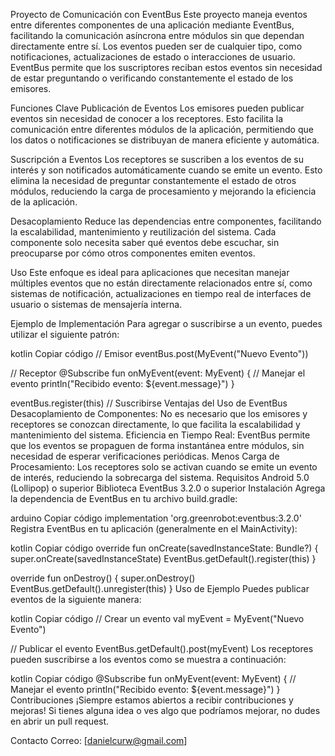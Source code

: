 Proyecto de Comunicación con EventBus
Este proyecto maneja eventos entre diferentes componentes de una aplicación mediante EventBus, facilitando la comunicación asíncrona entre módulos sin que dependan directamente entre sí. Los eventos pueden ser de cualquier tipo, como notificaciones, actualizaciones de estado o interacciones de usuario. EventBus permite que los suscriptores reciban estos eventos sin necesidad de estar preguntando o verificando constantemente el estado de los emisores.

Funciones Clave
Publicación de Eventos
Los emisores pueden publicar eventos sin necesidad de conocer a los receptores. Esto facilita la comunicación entre diferentes módulos de la aplicación, permitiendo que los datos o notificaciones se distribuyan de manera eficiente y automática.

Suscripción a Eventos
Los receptores se suscriben a los eventos de su interés y son notificados automáticamente cuando se emite un evento. Esto elimina la necesidad de preguntar constantemente el estado de otros módulos, reduciendo la carga de procesamiento y mejorando la eficiencia de la aplicación.

Desacoplamiento
Reduce las dependencias entre componentes, facilitando la escalabilidad, mantenimiento y reutilización del sistema. Cada componente solo necesita saber qué eventos debe escuchar, sin preocuparse por cómo otros componentes emiten eventos.

Uso
Este enfoque es ideal para aplicaciones que necesitan manejar múltiples eventos que no están directamente relacionados entre sí, como sistemas de notificación, actualizaciones en tiempo real de interfaces de usuario o sistemas de mensajería interna.

Ejemplo de Implementación
Para agregar o suscribirse a un evento, puedes utilizar el siguiente patrón:

kotlin
Copiar código
// Emisor
eventBus.post(MyEvent("Nuevo Evento"))

// Receptor
@Subscribe
fun onMyEvent(event: MyEvent) {
    // Manejar el evento
    println("Recibido evento: ${event.message}")
}

eventBus.register(this) // Suscribirse
Ventajas del Uso de EventBus
Desacoplamiento de Componentes: No es necesario que los emisores y receptores se conozcan directamente, lo que facilita la escalabilidad y mantenimiento del sistema.
Eficiencia en Tiempo Real: EventBus permite que los eventos se propaguen de forma instantánea entre módulos, sin necesidad de esperar verificaciones periódicas.
Menos Carga de Procesamiento: Los receptores solo se activan cuando se emite un evento de interés, reduciendo la sobrecarga del sistema.
Requisitos
Android 5.0 (Lollipop) o superior
Biblioteca EventBus 3.2.0 o superior
Instalación
Agrega la dependencia de EventBus en tu archivo build.gradle:

arduino
Copiar código
implementation 'org.greenrobot:eventbus:3.2.0'
Registra EventBus en tu aplicación (generalmente en el MainActivity):

kotlin
Copiar código
override fun onCreate(savedInstanceState: Bundle?) {
    super.onCreate(savedInstanceState)
    EventBus.getDefault().register(this)
}

override fun onDestroy() {
    super.onDestroy()
    EventBus.getDefault().unregister(this)
}
Uso de Ejemplo
Puedes publicar eventos de la siguiente manera:

kotlin
Copiar código
// Crear un evento
val myEvent = MyEvent("Nuevo Evento")

// Publicar el evento
EventBus.getDefault().post(myEvent)
Los receptores pueden suscribirse a los eventos como se muestra a continuación:

kotlin
Copiar código
@Subscribe
fun onMyEvent(event: MyEvent) {
    // Manejar el evento
    println("Recibido evento: ${event.message}")
}
Contribuciones
¡Siempre estamos abiertos a recibir contribuciones y mejoras! Si tienes alguna idea o ves algo que podríamos mejorar, no dudes en abrir un pull request.

Contacto
Correo: [danielcurw@gmail.com]
